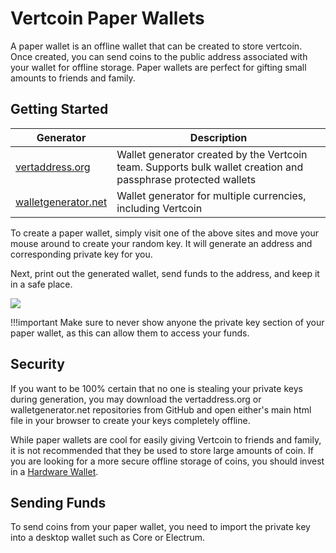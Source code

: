 # Vertcoin Paper Wallets

A paper wallet is an offline wallet that can be created to store vertcoin. Once created, you can send coins to the public address associated with your wallet for offline storage. Paper wallets are perfect for gifting small amounts to friends and family.

## Getting Started

| Generator | Description |
|----|----|
| [vertaddress.org](https://vertaddress.org) | Wallet generator created by the Vertcoin team. Supports bulk wallet creation and passphrase protected wallets |
| [walletgenerator.net](https://walletgenerator.net/?currency=Vertcoin) | Wallet generator for multiple currencies, including Vertcoin |

To create a paper wallet, simply visit one of the above sites and move your mouse around to create your random key. It will generate an address and corresponding private key for you.

Next, print out the generated wallet, send funds to the address, and keep it in a safe place.

![](/images/wallet-paper-wallet.png)

!!!important
    Make sure to never show anyone the private key section of your paper wallet, as this can allow them to access your funds.

## Security

If you want to be 100% certain that no one is stealing your private keys during generation, you may download the vertaddress.org or walletgenerator.net repositories from GitHub and open either's main html file in your browser to create your keys completely offline.

While paper wallets are cool for easily giving Vertcoin to friends and family, it is not recommended that they be used to store large amounts of coin. If you are looking for a more secure offline storage of coins, you should invest in a [Hardware Wallet](./Hardware-Wallets/).

## Sending Funds

To send coins from your paper wallet, you need to import the private key into a desktop wallet such as Core or Electrum.